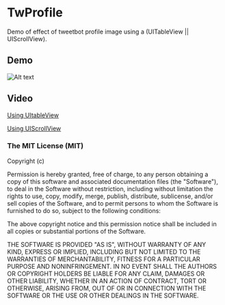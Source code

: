 TwProfile
=========

Demo of effect of tweetbot profile image using a (UITableView || UIScrollView).

## Demo

![Alt text](https://raw.github.com/hunk/MediaDemo/master/TwProfile/good.gif)


## Video

[Using UItableView](http://www.youtube.com/watch?v=2t5w4kpU5ek)

[Using UIScrollView](http://www.youtube.com/watch?v=v41pLwJJ92I)

### The MIT License (MIT)

Copyright (c) <year> <copyright holders>

Permission is hereby granted, free of charge, to any person obtaining a copy
of this software and associated documentation files (the "Software"), to deal
in the Software without restriction, including without limitation the rights
to use, copy, modify, merge, publish, distribute, sublicense, and/or sell
copies of the Software, and to permit persons to whom the Software is
furnished to do so, subject to the following conditions:

The above copyright notice and this permission notice shall be included in
all copies or substantial portions of the Software.

THE SOFTWARE IS PROVIDED "AS IS", WITHOUT WARRANTY OF ANY KIND, EXPRESS OR
IMPLIED, INCLUDING BUT NOT LIMITED TO THE WARRANTIES OF MERCHANTABILITY,
FITNESS FOR A PARTICULAR PURPOSE AND NONINFRINGEMENT. IN NO EVENT SHALL THE
AUTHORS OR COPYRIGHT HOLDERS BE LIABLE FOR ANY CLAIM, DAMAGES OR OTHER
LIABILITY, WHETHER IN AN ACTION OF CONTRACT, TORT OR OTHERWISE, ARISING FROM,
OUT OF OR IN CONNECTION WITH THE SOFTWARE OR THE USE OR OTHER DEALINGS IN
THE SOFTWARE.
